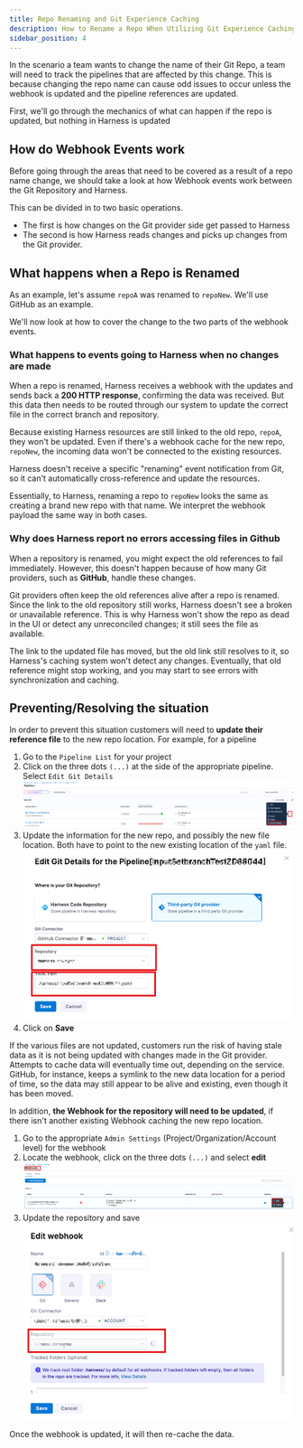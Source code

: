 ```yaml
---
title: Repo Renaming and Git Experience Caching
description: How to Rename a Repo When Utilizing Git Experience Caching
sidebar_position: 4
---
```


In the scenario a team wants to change the name of their Git Repo, a team will need to track the pipelines that are affected by this change.  This is because changing the repo name can cause odd issues to occur unless the webhook is updated and the pipeline references are updated.

First, we'll go through the mechanics of what can happen if the repo is updated, but nothing in Harness is updated

## How do Webhook Events work
Before going through the areas that need to be covered as a result of a repo name change, we should take a look at how Webhook events work between the Git Repository and Harness.

This can be divided in to two basic operations. 
- The first is how changes on the Git provider side get passed to Harness
- The second is how Harness reads changes and picks up changes from the Git provider.

## What happens when a Repo is Renamed
As an example, let's assume `repoA` was renamed to `repoNew`.  We'll use GitHub as an example. 

We'll now look at how to cover the change to the two parts of the webhook events.

### What happens to events going to Harness when no changes are made
When a repo is renamed, Harness receives a webhook with the updates and sends back a **200 HTTP response**, confirming the data was received. But this data then needs to be routed through our system to update the correct file in the correct branch and repository.

Because existing Harness resources are still linked to the old repo, `repoA`, they won't be updated. Even if there's a webhook cache for the new repo, `repoNew`, the incoming data won't be connected to the existing resources.

Harness doesn't receive a specific "renaming" event notification from Git, so it can't automatically cross-reference and update the resources.

Essentially, to Harness, renaming a repo to `repoNew` looks the same as creating a brand new repo with that name. We interpret the webhook payload the same way in both cases.

### Why does Harness report no errors accessing files in Github
When a repository is renamed, you might expect the old references to fail immediately. However, this doesn't happen because of how many Git providers, such as **GitHub**, handle these changes.

Git providers often keep the old references alive after a repo is renamed. Since the link to the old repository still works, Harness doesn't see a broken or unavailable reference. This is why Harness won't show the repo as dead in the UI or detect any unreconciled changes; it still sees the file as available.

The link to the updated file has moved, but the old link still resolves to it, so Harness's caching system won't detect any changes. Eventually, that old reference might stop working, and you may start to see errors with synchronization and caching.
 
## Preventing/Resolving the situation
In order to prevent this situation customers will need to **update their reference file** to the new repo location.  For example, for a pipeline
1. Go to the `Pipeline List` for your project
2. Click on the three dots `(...)` at the side of the appropriate pipeline.  Select `Edit Git Details`
   ![](./static/repoupdate-1.png)
3. Update the information for the new repo, and possibly the new file location.  Both have to point to the new existing location of the `yaml` file.
   ![](./static/repoupdate-2.png)
4. Click on **Save**

If the various files are not updated, customers run the risk of having stale data as it is not being updated with changes made in the Git provider.  Attempts to cache data will eventually time out, depending on the service.  GitHub, for instance, keeps a symlink to the new data location for a period of time, so the data may still appear to be alive and existing, even though it has been moved. 

In addition, **the Webhook for the repository will need to be updated**, if there isn't another existing Webhook caching the new repo location.  

1. Go to the appropriate `Admin Settings` (Project/Organization/Account level) for the webhook
2. Locate the webhook, click on the three dots `(...)` and select **edit**
   ![](./static/repoupdate-3.png)
3. Update the repository and save
   ![](./static/repoupdate-4.png)

Once the webhook is updated, it will then re-cache the data.